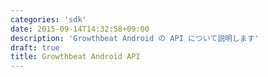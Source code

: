 ```yaml
---
categories: 'sdk'
date: 2015-09-14T14:32:58+09:00
description: 'Growthbeat Android の API について説明します'
draft: true
title: Growthbeat Android API
---
```

